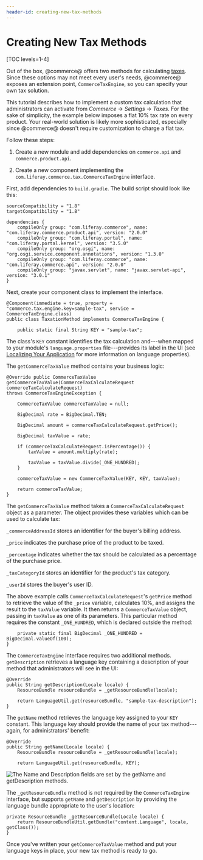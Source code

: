 ```yaml
---
header-id: creating-new-tax-methods
---
```


# Creating New Tax Methods

[TOC levels=1-4]

Out of the box, @commerce@ offers two methods for calculating
[taxes](/web/commerce/documentation/-/knowledge_base/1-0/taxes). Since these
options may not meet every user's needs, @commerce@ exposes an extension point,
`CommerceTaxEngine`, so you can specify your own tax solution.

This tutorial describes how to implement a custom tax calculation that
administrators can activate from *Commerce* &rarr; *Settings* &rarr; *Taxes*.
For the sake of simplicity, the example below imposes a flat 10% tax rate on
every product. Your real-world solution is likely more sophisticated, especially
since @commerce@ doesn't require customization to charge a flat tax.

Follow these steps:

1.  Create a new module and add dependencies on `commerce.api` and
    `commerce.product.api`.

2.  Create a new component implementing the
    `com.liferay.commerce.tax.CommerceTaxEngine` interface.

First, add dependencies to `build.gradle`. The build script should look like
this:

    sourceCompatibility = "1.8"
    targetCompatibility = "1.8"

    dependencies {
        compileOnly group: "com.liferay.commerce", name: "com.liferay.commerce.product.api", version: "2.0.0"
        compileOnly group: "com.liferay.portal", name: "com.liferay.portal.kernel", version: "3.5.0"
        compileOnly group: "org.osgi", name: "org.osgi.service.component.annotations", version: "1.3.0"
        compileOnly group: "com.liferay.commerce", name: "com.liferay.commerce.api", version: "2.0.0"
        compileOnly group: "javax.servlet", name: "javax.servlet-api", version: "3.0.1"
    }

Next, create your component class to implement the interface.


    @Component(immediate = true, property = "commerce.tax.engine.key=sample-tax", service = CommerceTaxEngine.class)
    public class TaxationMethod implements CommerceTaxEngine {

        public static final String KEY = "sample-tax";

The class's `KEY` constant identifies the tax calculation and---when mapped to your
module's `language.properties` file---provides its label in the UI (see
[Localizing Your Application](/develop/tutorials/-/knowledge_base/7-1/localizing-your-application)
for more information on language properties).

The `getCommerceTaxValue` method contains your business logic:

    @Override public CommerceTaxValue
    getCommerceTaxValue(CommerceTaxCalculateRequest commerceTaxCalculateRequest)
    throws CommerceTaxEngineException {

		CommerceTaxValue commerceTaxValue = null;

		BigDecimal rate = BigDecimal.TEN;

		BigDecimal amount = commerceTaxCalculateRequest.getPrice();

		BigDecimal taxValue = rate;

		if (commerceTaxCalculateRequest.isPercentage()) {
			taxValue = amount.multiply(rate);

			taxValue = taxValue.divide(_ONE_HUNDRED);
		}

		commerceTaxValue = new CommerceTaxValue(KEY, KEY, taxValue);

		return commerceTaxValue;
	}

The `getCommerceTaxValue` method takes a `CommerceTaxCalculateRequest` object as
a parameter. The object provides these variables which can be used to
calculate tax:

`_commerceAddressId` stores an identifier for the buyer's billing address.

`_price` indicates the purchase price of the product to be taxed.

`_percentage` indicates whether the tax should be calculated as a percentage of
the purchase price.

`_taxCategoryId` stores an identifier for the product's tax category.

`_userId` stores the buyer's user ID.

The above example calls `CommerceTaxCalculateRequest`'s `getPrice` method to
retrieve the value of the `_price` variable, calculates 10%, and assigns the
result to the `taxValue` variable. It then returns a `CommerceTaxValue` object,
passing in `taxValue` as one of its parameters. This particular method requires
the constant `_ONE_HUNDRED`, which is declared outside the method:

        private static final BigDecimal _ONE_HUNDRED = BigDecimal.valueOf(100);
    }

The `CommerceTaxEngine` interface requires two additional methods.
`getDescription` retrieves a language key containing a description of your
method that administrators will see in the UI:

	@Override
	public String getDescription(Locale locale) {
		ResourceBundle resourceBundle = _getResourceBundle(locale);

		return LanguageUtil.get(resourceBundle, "sample-tax-description");
	}

The `getName` method retrieves the language key assigned to your `KEY` constant.
This language key should provide the name of your tax method---again, for
administrators' benefit:

	@Override
	public String getName(Locale locale) {
		ResourceBundle resourceBundle = _getResourceBundle(locale);

        return LanguageUtil.get(resourceBundle, KEY);

![The *Name* and *Description* fields are set by the `getName` and `getDescription` methods.](../images/taxengine-name-description.png)

The `_getResourceBundle` method is not required by the `CommerceTaxEngine`
interface, but supports `getName` and `getDescription` by providing the language
bundle appropriate to the user's location:

	private ResourceBundle _getResourceBundle(Locale locale) {
		return ResourceBundleUtil.getBundle("content.Language", locale, getClass());
	}

Once you've written your `getCommerceTaxValue` method and put your language keys
in place, your new tax method is ready to go.
